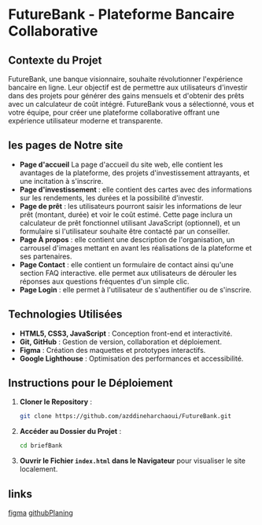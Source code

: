 # FutureBank - Plateforme Bancaire Collaborative

## Contexte du Projet
FutureBank, une banque visionnaire, souhaite révolutionner l'expérience bancaire en ligne. Leur objectif est de permettre aux utilisateurs d'investir dans des projets pour générer des gains mensuels et d'obtenir des prêts avec un calculateur de coût intégré. FutureBank vous a sélectionné, vous et votre équipe, pour créer une plateforme collaborative offrant une expérience utilisateur moderne et transparente.

## les pages de Notre site

   - **Page d'accueil**  La page d'accueil du site web, elle contient les avantages de la plateforme, des projets d'investissement attrayants, et une incitation à s'inscrire.
   - **Page d'investissement**  :  elle contient des cartes avec des informations sur les rendements, les durées et la possibilité d'investir.
   - **Page de prêt**  :  les utilisateurs pourront saisir les informations de leur prêt (montant, durée) et voir le coût estimé. Cette page inclura un calculateur de prêt fonctionnel utilisant JavaScript (optionnel), et un formulaire si l'utilisateur souhaite être contacté par un conseiller.
   - **Page À propos** : elle  contient une description de l'organisation, un carrousel d'images mettant en avant les réalisations de la plateforme et ses partenaires.
   - **Page Contact** : elle contient un formulaire de contact ainsi qu'une section FAQ interactive. elle permet aux utilisateurs de dérouler les réponses aux questions fréquentes d'un simple clic.
   - **Page Login** : elle permet à l'utilisateur de s'authentifier ou de s'inscrire.




## Technologies Utilisées
- **HTML5, CSS3, JavaScript** : Conception front-end et interactivité.
- **Git, GitHub** : Gestion de version, collaboration et déploiement.
- **Figma** : Création des maquettes et prototypes interactifs.
- **Google Lighthouse** : Optimisation des performances et accessibilité.

## Instructions pour le Déploiement
1. **Cloner le Repository** :
    ```bash
    git clone https://github.com/azddineharchaoui/FutureBank.git
    ```
2. **Accéder au Dossier du Projet** :
    ```bash
    cd briefBank
    ```
3. **Ouvrir le Fichier `index.html` dans le Navigateur** pour visualiser le site localement.

## **links**
[figma](https://www.figma.com/design/nvQ6phVKvJfM5GntpVK4x9/brief3?node-id=0-1&node-type=canvas&t=5Yat88pdrgR9Hjfm-0)
[githubPlaning](https://github.com/users/Azzedine-zemmari/projects/10/views/1)
